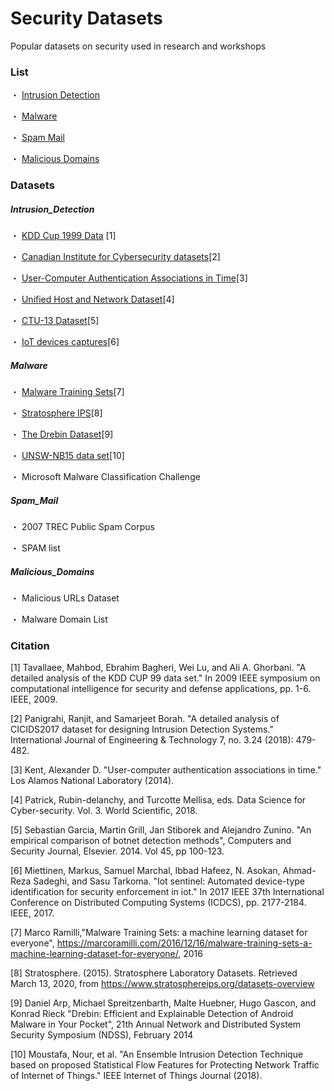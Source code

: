 # Security Datasets

Popular datasets on security used in research and workshops

### List

・ [Intrusion Detection](#Intrusion_Detection)

・ [Malware](#Malware)

・ [Spam Mail](#Spam_Mail)

・ [Malicious Domains](#Malicious_Domains)

### Datasets

##### Intrusion_Detection
・ [KDD Cup 1999 Data](http://kdd.ics.uci.edu/databases/kddcup99/kddcup99.html) [1]

・ [Canadian Institute for Cybersecurity datasets](https://www.unb.ca/cic/datasets/index.html)[2]

・ [User-Computer Authentication Associations in Time](https://csr.lanl.gov/data/auth/)[3]

・ [Unified Host and Network Dataset](https://csr.lanl.gov/data/2017/)[4] 

・ [CTU-13 Dataset](https://www.stratosphereips.org/datasets-ctu13)[5]

・ [IoT devices captures](https://research.aalto.fi/en/datasets/iot-devices-captures)[6]

##### Malware 
・ [Malware Training Sets](https://marcoramilli.com/2016/12/16/malware-training-sets-a-machine-learning-dataset-for-everyone/)[7]

・ [Stratosphere IPS](https://www.stratosphereips.org/)[8]

・ [The Drebin Dataset](https://www.sec.cs.tu-bs.de/~danarp/drebin/)[9]

・ [UNSW-NB15 data set](https://www.unsw.adfa.edu.au/unsw-canberra-cyber/cybersecurity/ADFA-NB15-Datasets/)[10]

・ Microsoft Malware Classification Challenge

##### Spam_Mail 
・ 2007 TREC Public Spam Corpus

・ SPAM list

##### Malicious_Domains
・ Malicious URLs Dataset 

・ Malware Domain List

### Citation
[1] Tavallaee, Mahbod, Ebrahim Bagheri, Wei Lu, and Ali A. Ghorbani. "A detailed analysis of the KDD CUP 99 data set." In 2009 IEEE symposium on computational intelligence for security and defense applications, pp. 1-6. IEEE, 2009.

[2] Panigrahi, Ranjit, and Samarjeet Borah. "A detailed analysis of CICIDS2017 dataset for designing Intrusion Detection Systems." International Journal of Engineering & Technology 7, no. 3.24 (2018): 479-482.

[3] Kent, Alexander D. "User-computer authentication associations in time." Los Alamos National Laboratory (2014).

[4] Patrick, Rubin-delanchy, and Turcotte Mellisa, eds. Data Science for Cyber-security. Vol. 3. World Scientific, 2018.

[5] Sebastian Garcia, Martin Grill, Jan Stiborek and Alejandro Zunino. "An empirical comparison of botnet detection methods", Computers and Security Journal, Elsevier. 2014. Vol 45, pp 100-123.

[6] Miettinen, Markus, Samuel Marchal, Ibbad Hafeez, N. Asokan, Ahmad-Reza Sadeghi, and Sasu Tarkoma. "Iot sentinel: Automated device-type identification for security enforcement in iot." In 2017 IEEE 37th International Conference on Distributed Computing Systems (ICDCS), pp. 2177-2184. IEEE, 2017.

[7] Marco Ramilli,"Malware Training Sets: a machine learning dataset for everyone", <https://marcoramilli.com/2016/12/16/malware-training-sets-a-machine-learning-dataset-for-everyone/>, 2016

[8] Stratosphere. (2015). Stratosphere Laboratory Datasets. Retrieved March 13, 2020, from https://www.stratosphereips.org/datasets-overview

[9] Daniel Arp, Michael Spreitzenbarth, Malte Huebner, Hugo Gascon, and Konrad Rieck "Drebin: Efficient and Explainable Detection of Android Malware in Your Pocket", 21th Annual Network and Distributed System Security Symposium (NDSS), February 2014

[10] Moustafa, Nour, et al. "An Ensemble Intrusion Detection Technique based on proposed Statistical Flow Features for Protecting Network Traffic of Internet of Things." IEEE Internet of Things Journal (2018).
